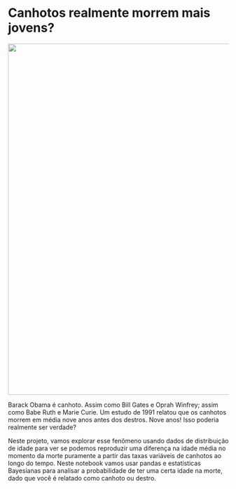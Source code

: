 # Canhotos realmente morrem mais jovens?

<center>
<img src="https://static.foxnews.com/foxnews.com/content/uploads/2021/08/left-handed-iStock.jpg" style="width:800px"> <br> 
</center>

Barack Obama é canhoto. Assim como Bill Gates e Oprah Winfrey; assim como Babe Ruth e Marie Curie. Um estudo de 1991 relatou que os canhotos morrem em média nove anos antes dos destros. Nove anos! Isso poderia realmente ser verdade?

Neste projeto, vamos explorar esse fenômeno usando dados de distribuição de idade para ver se podemos reproduzir uma diferença na idade média no momento da morte puramente a partir das taxas variáveis de canhotos ao longo do tempo. Neste notebook vamos usar pandas e estatísticas Bayesianas para analisar a probabilidade de ter uma certa idade na morte, dado que você é relatado como canhoto ou destro.
